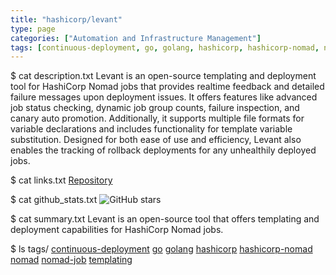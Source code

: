 ```yaml
---
title: "hashicorp/levant"
type: page
categories: ["Automation and Infrastructure Management"]
tags: [continuous-deployment, go, golang, hashicorp, hashicorp-nomad, nomad, nomad-job, templating]
---
```


$ cat description.txt
Levant is an open-source templating and deployment tool for HashiCorp Nomad jobs that provides realtime feedback and detailed failure messages upon deployment issues. It offers features like advanced job status checking, dynamic job group counts, failure inspection, and canary auto promotion. Additionally, it supports multiple file formats for variable declarations and includes functionality for template variable substitution. Designed for both ease of use and efficiency, Levant also enables the tracking of rollback deployments for any unhealthily deployed jobs.

$ cat links.txt
[Repository](https://github.com/hashicorp/levant)

$ cat github_stats.txt
![GitHub stars](https://img.shields.io/github/stars/hashicorp/levant?style=social)


$ cat summary.txt
Levant is an open-source tool that offers templating and deployment capabilities for HashiCorp Nomad jobs.


$ ls tags/
[continuous-deployment](/tags/continuous-deployment/)
[go](/tags/go/)
[golang](/tags/golang/)
[hashicorp](/tags/hashicorp/)
[hashicorp-nomad](/tags/hashicorp-nomad/)
[nomad](/tags/nomad/)
[nomad-job](/tags/nomad-job/)
[templating](/tags/templating/)
